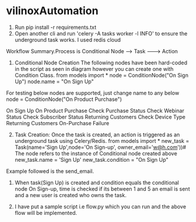 # vilinoxAutomation

1. Run pip install -r requirements.txt
3. Open another cli and run 'celery -A tasks worker -l INFO' to ensure the underground task works. I used redis cloud 

Workflow Summary.Process is Conditional Node --> Task ---> Action

1. Conditional Node Creation The following nodes have been hard-coded in the script as seen in diagram however you can create one with Condition Class.
 from models import *
 node = ConditionNode("On Sign Up")
 node.name = "On Sign Up"

For testing below nodes are supported,  just change name to any below node = ConditionNode("On Product Purchase")

On Sign Up 
On Product Purchase
Check Purchase Status
Check Webinar Status
Check Subscriber Status
Returning Customers
Check Device Type
Returning Customers
On-Purchase Failure
 
2. Task Creation: Once the task is created, an action is triggered as an underground task  using Celery/Redis.
 from models import *
 new_task = Task(name='Sign Up',node='On Sign-up', owner_email='w@h.com'))#	The node refers to the instance of Conditional node created above
 new_task.name = 'Sign Up'
 new_task.condition = "On Sign Up"
 
 Example followed is the send_email.
 1. When task(Sign Up) is created and condition equals the conditional node On Sign-up, time is checked if its between 1 and 5 an email is sent  and a new user is created who owns the task.
 
 
 4. I have put a sample script i.e flow.py which you can run and the above flow will be implemented.  
  
